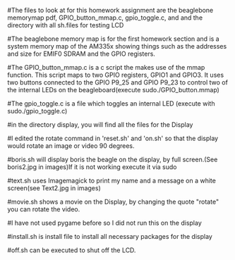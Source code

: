 #The files to look at for this homework assignment are the beaglebone memorymap pdf, GPIO_button_mmap.c, gpio_toggle.c, and and the directory with all sh.files for testing LCD

#The beaglebone memory map is for the first homework section and is a system memory map of the AM335x showing things such as the addresses and size for EMIF0 SDRAM and the GPIO registers.

#The GPIO_button_mmap.c is a c script the makes use of the mmap function. This script maps to two GPIO registers, GPIO1 and GPIO3. It uses two buttons connected to the GPIO P9_25 and GPIO P9_23 to control two of the internal LEDs on the beagleboard(execute sudo./GPIO_button.mmap)

#The gpio_toggle.c is a file which toggles an internal LED (execute with sudo./gpio_toggle.c)

#in the directory display, you will find all the files for the Display

#I edited the rotate command in 'reset.sh' and 'on.sh' so that the display would rotate an image or video 90 degrees.

#boris.sh will display boris the beagle on the display, by full screen.(See boris2.jpg in images)If it is not working execute it via sudo

#text.sh uses Imagemagick to print my name and a message on a white screen(see Text2.jpg in images)

#movie.sh shows a movie on the Display, by changing the quote "rotate" you can rotate the video. 

#I have not used pygame before so I did not run this on the display

#install.sh is install file to install all necessary packages for the display

#off.sh can be executed to shut off the LCD.





